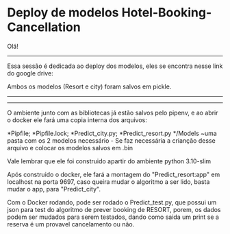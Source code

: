
# Deploy de modelos Hotel-Booking-Cancellation

Olá!


-------------------------------------------------------------------------------

Essa sessão é dedicada ao deploy dos modelos, eles se encontra nesse link do google drive:


Ambos os modelos (Resort e city) foram salvos em pickle.

-------------------------------------------------------------------------------
 ------------------------------------------------------------------------------

O ambiente junto com as bibliotecas já estão salvos pelo pipenv, e ao abrir o docker ele fará uma copia interna dos arquivos:

*Pipfile;
*Pipfile.lock;
*Predict_city.py;
*Predict_resort.py
*/Models ~uma pasta com os 2 modelos necessário - Se faz necessária a crianção desse arquivo e colocar os modelos salvos em .bin

Vale lembrar que ele foi construido apartir do ambiente python 3.10-slim


Após construido o docker, ele fará a montagem do "Predict_resort:app" em localhost na porta 9697, caso queira mudar o algoritmo a ser lido, basta mudar o app, para "Predict_city".

Com o Docker rodando, pode ser rodado o Predict_test.py, que possui um json para test do algoritmo de prever booking de RESORT, porem, os dados podem ser mudados para serem testados, dando como saida um print se a reserva é um provavel cancelamento ou não.


